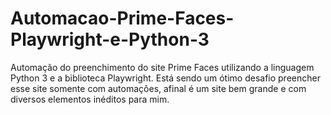 # Automacao-Prime-Faces-Playwright-e-Python-3
Automação do preenchimento do site Prime Faces utilizando a linguagem Python 3 e a biblioteca Playwright. 
Está sendo um ótimo desafio preencher esse site somente com automações, afinal é um site bem grande e com diversos elementos inéditos para mim.

